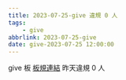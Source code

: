 ```yaml
---
title: 2023-07-25-give 違規 0 人
tags:
    - give
abbrlink: 2023-07-25-give
date: give-2023-07-25 12:00:00
---
```

give 板 [板規連結](https://www.ptt.cc/bbs/give/M.1612495900.A.C32.html)
昨天違規 0 人
